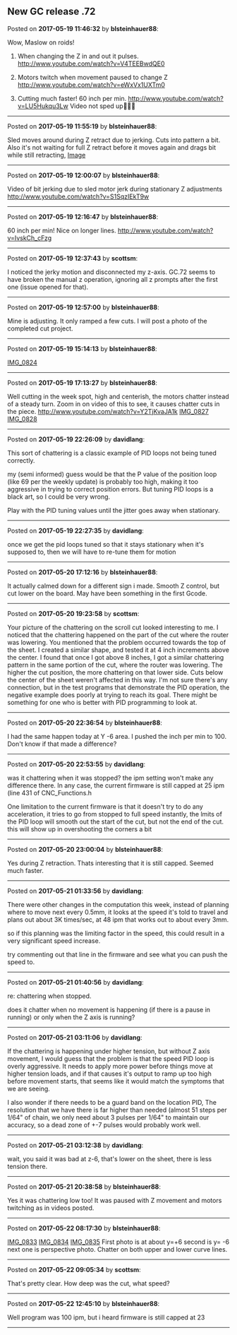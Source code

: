 ## New GC release .72
Posted on **2017-05-19 11:46:32** by **blsteinhauer88**:

Wow, Maslow on roids! 
1. When changing the Z in and out it pulses. http://www.youtube.com/watch?v=V4TEEBwdQE0

2. Motors twitch when movement paused to change Z http://www.youtube.com/watch?v=eWxVx1UXTm0

3. Cutting much faster! 60 inch per min. http://www.youtube.com/watch?v=LU5Hukqu3Lw 
Video not sped up🙂👍🏻

---

Posted on **2017-05-19 11:55:19** by **blsteinhauer88**:

Sled moves around during Z retract due to jerking. Cuts into pattern a bit. Also it's not waiting for full Z retract before it moves again and drags bit while still retracting,  [Image](//muut.com/u/maslowcnc/s3/:maslowcnc:Gfcg:image.jpg.jpg)

---

Posted on **2017-05-19 12:00:07** by **blsteinhauer88**:

Video of bit jerking due to sled motor jerk during stationary Z adjustments http://www.youtube.com/watch?v=S1SqzIEkT9w

---

Posted on **2017-05-19 12:16:47** by **blsteinhauer88**:

60 inch per min! Nice on longer lines. http://www.youtube.com/watch?v=IvskCh_cFzg

---

Posted on **2017-05-19 12:37:43** by **scottsm**:

I noticed the jerky motion and disconnected my z-axis. GC.72 seems to have broken the manual z operation, ignoring all z prompts after the first one (issue opened for that).

---

Posted on **2017-05-19 12:57:00** by **blsteinhauer88**:

Mine is adjusting. It only ramped a few cuts. I will post a photo of the completed cut project.

---

Posted on **2017-05-19 15:14:13** by **blsteinhauer88**:

[IMG_0824](//muut.com/u/maslowcnc/s3/:maslowcnc:YDdk:img_0824.jpg.jpg)

---

Posted on **2017-05-19 17:13:27** by **blsteinhauer88**:

Well cutting in the week spot, high and centerish, the motors chatter instead of a steady  turn. Zoom in on video of this to see, it causes chatter cuts in the piece. http://www.youtube.com/watch?v=Y2TjKvaJA1k
 [IMG_0827](//muut.com/u/maslowcnc/s3/:maslowcnc:2g9h:img_0827.jpg.jpg) [IMG_0828](//muut.com/u/maslowcnc/s3/:maslowcnc:bKfJ:img_0828.jpg.jpg)

---

Posted on **2017-05-19 22:26:09** by **davidlang**:

This sort of chattering is a classic example of PID loops not being tuned correctly.

my (semi informed) guess would be that the P value of the position loop (like 69 per the weekly update) is probably too high, making it too aggressive in trying to correct position errors. But tuning PID loops is a black art, so I could be very wrong.

Play with the PID tuning values until the jitter goes away when stationary.

---

Posted on **2017-05-19 22:27:35** by **davidlang**:

once we get the pid loops tuned so that it stays stationary when it's supposed to, then we will have to re-tune them for motion

---

Posted on **2017-05-20 17:12:16** by **blsteinhauer88**:

It actually calmed down for a different sign i made.  Smooth Z control, but cut lower on the board.  May have been something in the first Gcode.

---

Posted on **2017-05-20 19:23:58** by **scottsm**:

Your picture of the chattering on the scroll cut looked interesting to me. I noticed that the chattering happened on the part of the cut where the router was lowering. You mentioned that the problem occurred towards the top of the sheet. I created a similar shape, and tested it at 4 inch increments above the center. I found that once I got above 8 inches, I got a similar chattering pattern in the same portion of the cut, where the router was lowering. The higher the cut position, the more chattering on that lower side. Cuts below the center of the sheet weren't affected in this way. 
I'm not sure there's any connection, but in the test programs that demonstrate the PID operation, the negative example does poorly at trying to reach its goal. There might be something for one who is better with PID programming to look at.

---

Posted on **2017-05-20 22:36:54** by **blsteinhauer88**:

I had the same happen today at Y -6 area. I pushed the inch per min to 100. Don't know if that made a difference?

---

Posted on **2017-05-20 22:53:55** by **davidlang**:

was it chattering when it was stopped? the ipm setting won't make any difference there. In any case, the current firmware is still capped at 25 ipm (line 431 of CNC_Functions.h

One limitation to the current firmware is that it doesn't try to do any acceleration, it tries to go from stopped to full speed instantly, the lmits of the PID loop will smooth out the start of the cut, but not the end of the cut. this will show up in overshooting the corners a bit

---

Posted on **2017-05-20 23:00:04** by **blsteinhauer88**:

Yes during Z retraction. Thats interesting that it is still capped. Seemed much faster.

---

Posted on **2017-05-21 01:33:56** by **davidlang**:

There were other changes in the computation this week, instead of planning where to move next every 0.5mm, it looks at the speed it's told to travel and plans out about 3K times/sec, at 48 ipm that works out to about every 3mm.

so if this planning was the limiting factor in the speed, this could result in a very significant speed increase.

try commenting out that line in the firmware and see what you can push the speed to.

---

Posted on **2017-05-21 01:40:56** by **davidlang**:

re: chattering when stopped.

does it chatter when no movement is happening (if there is a pause in running) or only when the Z axis is running?

---

Posted on **2017-05-21 03:11:06** by **davidlang**:

If the chattering is happening under higher tension, but without Z axis movement, I would guess that the problem is that the speed PID loop is overly aggressive. It needs to apply more power before things move at higher tension loads, and if that causes it's output to ramp up too high before movement starts, that seems like it would match the symptoms that we are seeing.

I also wonder if there needs to be a guard band on the location PID, The resolution that we have there is far higher than needed (almost 51 steps per 1/64" of chain, we only need about 3 pulses per 1/64" to maintain our accuracy, so a dead zone of +-7 pulses would probably work well.

---

Posted on **2017-05-21 03:12:38** by **davidlang**:

wait, you said it was bad at z-6, that's lower on the sheet, there is less tension there.

---

Posted on **2017-05-21 20:38:58** by **blsteinhauer88**:

Yes it was chattering low too! It was paused with Z movement and motors twitching as in videos posted.

---

Posted on **2017-05-22 08:17:30** by **blsteinhauer88**:

[IMG_0833](//muut.com/u/maslowcnc/s3/:maslowcnc:fWpo:img_0833.jpg.jpg) [IMG_0834](//muut.com/u/maslowcnc/s3/:maslowcnc:xKzO:img_0834.jpg.jpg) [IMG_0835](//muut.com/u/maslowcnc/s3/:maslowcnc:hwUK:img_0835.jpg.jpg)
First photo is at about y=+6 second is y= -6 next one is perspective photo. Chatter on both upper and lower curve lines.

---

Posted on **2017-05-22 09:05:34** by **scottsm**:

That's pretty clear. How deep was the cut, what speed?

---

Posted on **2017-05-22 12:45:10** by **blsteinhauer88**:

Well program was 100 ipm, but i heard firmware is still capped at 23

---

